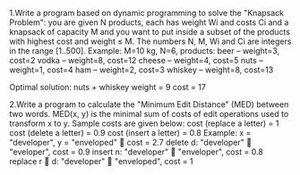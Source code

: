 1.Write a program based on dynamic programming to solve the "Knapsack Problem": you are given N products, each has weight Wi and costs Ci and a knapsack of capacity M and you want to put inside a subset of the products with highest cost and weight ≤ M. The numbers N, M, Wi and Ci are integers in the range [1..500]. Example: M=10 kg, N=6, products:
beer – weight=3, cost=2
vodka – weight=8, cost=12
cheese – weight=4, cost=5
nuts – weight=1, cost=4
ham – weight=2, cost=3
whiskey – weight=8, cost=13

Optimal solution:
nuts + whiskey
weight = 9
cost = 17

2.Write a program to calculate the "Minimum Edit Distance" (MED) between two words. MED(x, y) is the minimal sum of costs of edit operations used to transform x to y. Sample costs are given below:
cost (replace a letter) = 1
cost (delete a letter) = 0.9
cost (insert a letter) = 0.8
Example: x = "developer", y = "enveloped"  cost = 2.7 
delete d:  "developer"  "eveloper", cost = 0.9
insert n:  "developer"  "enveloper", cost = 0.8
replace r  d:  "developer"  "enveloped", cost = 1

